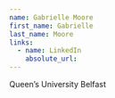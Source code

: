 ```yaml
---
name: Gabrielle Moore
first_name: Gabrielle
last_name: Moore
links:
  - name: LinkedIn
    absolute_url: 
---
```

Queen’s University Belfast

